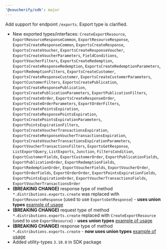```yaml
---
'@voucherify/sdk': major
---
```


Add support for endpoint `/exports`. Export type is clarified.
- New exported types/interfaces: `CreateExportResource`, `ExportResourceResponseCommon`, `ExportResourceResponse`, `ExportsCreateResponseCommon`, `ExportsCreateResponse`, `ExportsCreateVoucher`, `ExportsCreateResponseVoucher`, `ExportsCreateVoucherParameters`, `FieldConditions`, `ExportVoucherFilters`, `ExportsCreateRedemption`, `ExportsCreateResponseRedemption`, `ExportsCreateRedemptionParameters`, `ExportRedemptionFilters`, `ExportsCreateCustomer`, `ExportsCreateResponseCustomer`, `ExportsCreateCustomerParameters`, `ExportCustomerFilters`, `ExportsCreatePublication`, `ExportsCreateResponsePublication`, `ExportsCreatePublicationParameters`, `ExportPublicationFilters`, `ExportsCreateOrder`, `ExportsCreateResponseOrder`, `ExportsCreateOrderParameters`, `ExportOrderFilters`, `ExportsCreatePointsExpiration`, `ExportsCreateResponsePointsExpiration`, `ExportsCreatePointsExpirationParameters`, `ExportPointsExpirationFilters`, `ExportsCreateVoucherTransactionsExpiration`, `ExportsCreateResponseVoucherTransactionsExpiration`, `ExportsCreateVoucherTransactionsExpirationParameters`, `ExportVoucherTransactionsFilters`, `ExportsGetResponse`, `ListExportQuery`, `ListExports`, `Junction`, `FiltersCondition`, `ExportCustomerFields`, `ExportCustomerOrder`, `ExportPublicationFields`, `ExportPublicationOrder`, `ExportRedemptionFields`, `ExportRedemptionOrder`, `ExportVoucherFields`, `ExportVoucherOrder`, `ExportOrderFields`, `ExportOrderOrder`, `ExportPointsExpirationFields`, `ExportPointsExpirationOrder`, `ExportVoucherTransactionsFields`, `ExportVoucherTransactionsOrder`
- **(BREAKING CHANGE)** response type of method `*.distributions.exports.create` was replaced with `ExportResourceResponse` (used to use `ExportsGetResponse`) - **uses union types** [example of usage](..%2F..%2Fexamples%2Fsdk%2Fwith-nodejs-typescript%2Fserver-distributions-exports-create.ts)
- **(BREAKING CHANGE)** request type of method `*.distributions.exports.create` replaced with `CreateExportResource` (used to use `ExportResource`) - **uses union types** [example of usage](..%2F..%2Fexamples%2Fsdk%2Fwith-nodejs-typescript%2Fserver-distributions-exports-create.ts)
- **(BREAKING CHANGE)** response type of method `*.distributions.exports.create` - **now uses union types** [example of usage](..%2F..%2Fexamples%2Fsdk%2Fwith-nodejs-typescript%2Fserver-distributions-exports-create.ts)
- Added utility-types `3.10.0` in SDK package
